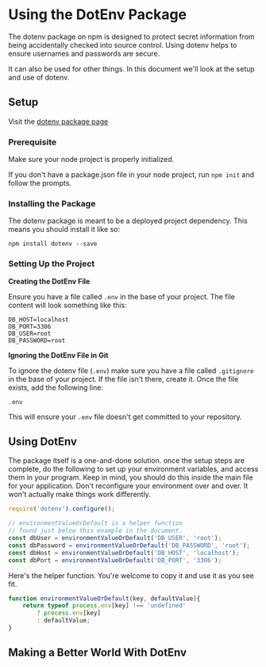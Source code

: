 # Using the DotEnv Package #

The dotenv package on npm is designed to protect secret information from being accidentally checked into source control. Using dotenv helps to ensure usernames and passwords are secure.

It can also be used for other things. In this document we'll look at the setup and use of dotenv.

## Setup ##

Visit the [dotenv package page](https://www.npmjs.com/package/dotenv)

### Prerequisite ###

Make sure your node project is properly initialized.

If you don't have a package.json file in your node project, run `npm init` and follow the prompts.

### Installing the Package ###

The dotenv package is meant to be a deployed project dependency. This means you should install it like so:

`npm install dotenv --save`

### Setting Up the Project ###

**Creating the DotEnv File**

Ensure you have a file called `.env` in the base of your project. The file content will look something like this:

```
DB_HOST=localhost
DB_PORT=3306
DB_USER=root
DB_PASSWORD=root
```

**Ignoring the DotEnv File in Git**

To ignore the dotenv file (`.env`) make sure you have a file called `.gitignore` in the base of your project.  If the file isn't there, create it. Once the file exists, add the following line:

```
.env
```

This will ensure your `.env` file doesn't get committed to your repository.

## Using DotEnv ##

The package itself is a one-and-done solution. once the setup steps are complete, do the following to set up your environment variables, and access them in your program. Keep in mind, you should do this inside the main file for your application. Don't reconfigure your environment over and over. It won't actually make things work differently.

```javascript
require('dotenv').configure();

// environmentValueOrDefault is a helper function 
// found just below this example in the document.
const dbUser = environmentValueOrDefault('DB_USER', 'root');
const dbPassword = environmentValueOrDefault('DB_PASSWORD', 'root');
const dbHost = environmentValueOrDefault('DB_HOST', 'localhost');
const dbPort = environmentValueOrDefault('DB_PORT', '3306');

```

Here's the helper function. You're welcome to copy it and use it as you see fit.

```javascript
function environmentValueOrDefault(key, defaultValue){
    return typeof process.env[key] !== 'undefined'
        ? process.env[key]
        : defaultValue;
}
```

## Making a Better World With DotEnv ##